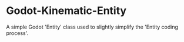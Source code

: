 # Godot-Kinematic-Entity
A simple Godot 'Entity' class used to slightly simplify the 'Entity coding process'.
